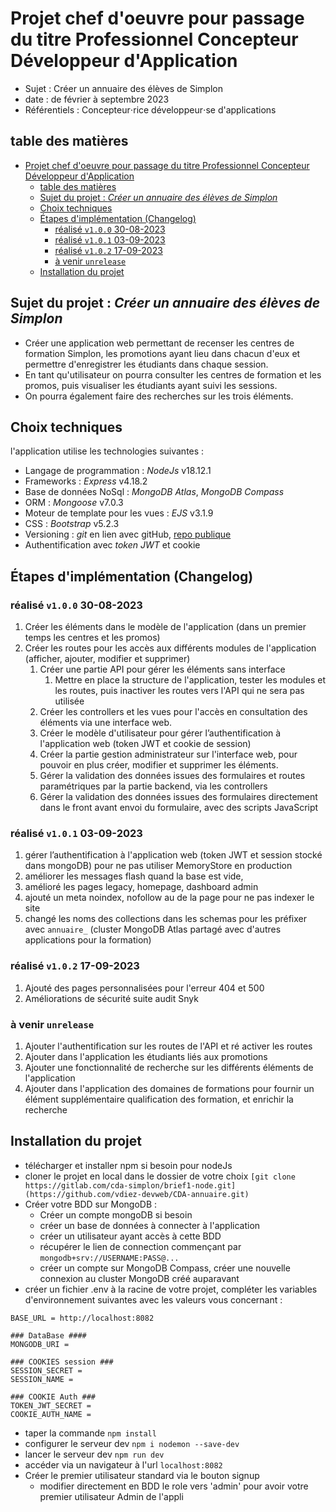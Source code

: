 # Projet chef d'oeuvre pour passage du titre Professionnel Concepteur Développeur d'Application

- Sujet : Créer un annuaire des élèves de Simplon
- date : de février à septembre 2023
- Référentiels : Concepteur⋅rice développeur⋅se d'applications

## table des matières

- [Projet chef d'oeuvre pour passage du titre Professionnel Concepteur Développeur d'Application](#projet-chef-doeuvre-pour-passage-du-titre-professionnel-concepteur-développeur-dapplication)
  - [table des matières](#table-des-matières)
  - [Sujet du projet : *Créer un annuaire des élèves de Simplon*](#sujet-du-projet--créer-un-annuaire-des-élèves-de-simplon)
  - [Choix techniques](#choix-techniques)
  - [Étapes d'implémentation (Changelog)](#étapes-dimplémentation-changelog)
    - [réalisé `v1.0.0` 30-08-2023](#réalisé-v100-30-08-2023)
    - [réalisé `v1.0.1` 03-09-2023](#réalisé-v101-03-09-2023)
    - [réalisé `v1.0.2` 17-09-2023](#réalisé-v102-17-09-2023)
    - [à venir `unrelease`](#à-venir-unrelease)
  - [Installation du projet](#installation-du-projet)

## Sujet du projet : *Créer un annuaire des élèves de Simplon*

- Créer une application web permettant de recenser les centres de formation Simplon, les promotions ayant lieu dans chacun d'eux et permettre d'enregistrer les étudiants dans chaque session.
- En tant qu'utilisateur on pourra consulter les centres de formation et les promos, puis visualiser les étudiants ayant suivi les sessions.
- On pourra également faire des recherches sur les trois éléments.

## Choix techniques

l'application utilise les technologies suivantes :

- Langage de programmation : *NodeJs* v18.12.1
- Frameworks : *Express* v4.18.2
- Base de données NoSql : *MongoDB Atlas*, *MongoDB Compass*
- ORM : *Mongoose* v7.0.3 
- Moteur de template pour les vues : *EJS* v3.1.9
- CSS : *Bootstrap* v5.2.3
- Versioning : *git* en lien avec gitHub, [repo publique](https://github.com/vdiez-devweb/CDA-annuaire.git)
- Authentification avec *token JWT* et cookie

## Étapes d'implémentation (Changelog)

### réalisé `v1.0.0` 30-08-2023

1. Créer les éléments dans le modèle de l'application (dans un premier temps les centres et les promos)
2. Créer les routes pour les accès aux différents modules de l'application (afficher, ajouter, modifier et supprimer)
   1. Créer une partie API pour gérer les éléments sans interface
      1. Mettre en place la structure de l'application, tester les modules et les routes, puis inactiver les routes vers l'API qui ne sera pas utilisée
   2. Créer les controllers et les vues pour l'accès en consultation des éléments via une interface web.
   3. Créer le modèle d'utilisateur pour gérer l’authentification à l'application web (token JWT et cookie de session)
   4. Créer la partie gestion administrateur sur l'interface web, pour pouvoir en plus créer, modifier et supprimer les éléments.
   5. Gérer la validation des données issues des formulaires et routes paramétriques par la partie backend, via les controllers
   6. Gérer la validation des données issues des formulaires directement dans le front avant envoi du formulaire, avec des scripts JavaScript

### réalisé `v1.0.1` 03-09-2023

1. gérer l’authentification à l'application web (token JWT et session stocké dans mongoDB) pour ne pas utiliser MemoryStore en production
2. améliorer les messages flash quand la base est vide,
3. amélioré les pages legacy, homepage, dashboard admin
4. ajouté un meta noindex, nofollow au <head> de la page pour ne pas indexer le site
5. changé les noms des collections dans les schemas pour les préfixer avec `annuaire_` (cluster MongoDB Atlas partagé avec d'autres applications pour la formation)

### réalisé `v1.0.2` 17-09-2023

1. Ajouté des pages personnalisées pour l'erreur 404 et 500
2. Améliorations de sécurité suite audit Snyk

### à venir `unrelease`

1. Ajouter l'authentification sur les routes de l'API et ré activer les routes
2. Ajouter dans l'application les étudiants liés aux promotions
3. Ajouter une fonctionnalité de recherche sur les différents éléments de l'application
4. Ajouter dans l'application des domaines de formations pour fournir un élément supplémentaire qualification des formation, et enrichir la recherche

## Installation du projet

- télécharger et installer npm si besoin pour nodeJs
- cloner le projet en local dans le dossier de votre choix `[git clone https://gitlab.com/cda-simplon/brief1-node.git](https://github.com/vdiez-devweb/CDA-annuaire.git)`
- Créer votre BDD sur MongoDB :
  - Créer un compte mongoDB si besoin
  - créer un base de données à connecter à l'application
  - créer un utilisateur ayant accès à cette BDD
  - récupérer le lien de connection commençant par `mongodb+srv://USERNAME:PASS@...`
  - créer un compte sur MongoDB Compass, créer une nouvelle connexion au cluster MongoDB créé auparavant
- créer un fichier .env à la racine de votre projet, compléter les variables d'environnement suivantes avec les valeurs vous concernant :
  
```text
BASE_URL = http://localhost:8082

### DataBase ####
MONGODB_URI = 

### COOKIES session ###
SESSION_SECRET = 
SESSION_NAME =

### COOKIE Auth ###
TOKEN_JWT_SECRET = 
COOKIE_AUTH_NAME =
```

- taper la commande `npm install`
- configurer le serveur dev `npm i nodemon --save-dev`
- lancer le serveur dev `npm run dev`
- accéder via un navigateur à l'url `localhost:8082`
- Créer le premier utilisateur standard via le bouton signup
  - modifier directement en BDD le role vers 'admin' pour avoir votre premier utilisateur Admin de l'appli

<!-- //TODO vérifier que la procédure est complète -->
